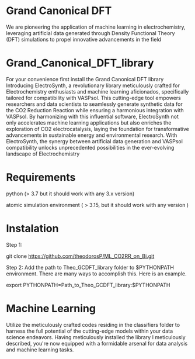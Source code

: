 # Grand Canonical DFT
We are pioneering the application of machine learning in electrochemistry, leveraging artificial data generated through Density Functional Theory (DFT) simulations to propel innovative advancements in the field

# Grand_Canonical_DFT_library
For your convenience first install the Grand Canonical DFT library
Introducing ElectroSynth, a revolutionary library meticulously crafted for Electrochemistry enthusiasts and machine learning aficionados, specifically tailored for compatibility with VASPsol. This cutting-edge tool empowers researchers and data scientists to seamlessly generate synthetic data for the CO2 Reduction Reaction while ensuring a harmonious integration with VASPsol. By harmonizing with this influential software, ElectroSynth not only accelerates machine learning applications but also enriches the exploration of CO2 electrocatalysis, laying the foundation for transformative advancements in sustainable energy and environmental research. With ElectroSynth, the synergy between artificial data generation and VASPsol compatibility unlocks unprecedented possibilities in the ever-evolving landscape of Electrochemistry

# Requirements

python (> 3.7 but it should work with any 3.x version)

atomic simulation environment ( > 3.15, but it should work with any version )


# Instalation 

Step 1:

git clone https://github.com/theodorosP/ML_CO2RR_on_Bi.git

Step 2: Add the path to Theo_GCDFT_library folder to $PYTHONPATH environment. There are many ways to accomplish this. Here is an example.

export PYTHONPATH=Path_to_Theo_GCDFT_library:$PYTHONPATH


# Machine Learning

Utilize the meticulously crafted codes residing in the classifiers folder to harness the full potential of the cutting-edge models within your data science endeavors. Having meticulously installed the library I meticulously described, you're now equipped with a formidable arsenal for data analysis and machine learning tasks.
